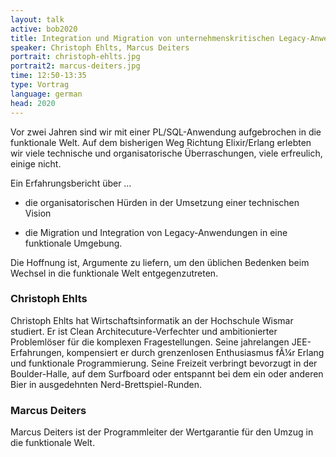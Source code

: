 ```yaml
---
layout: talk
active: bob2020
title: Integration und Migration von unternehmenskritischen Legacy-Anwendungen
speaker: Christoph Ehlts, Marcus Deiters
portrait: christoph-ehlts.jpg
portrait2: marcus-deiters.jpg
time: 12:50-13:35
type: Vortrag
language: german
head: 2020
---
```


Vor zwei Jahren sind wir mit einer PL/SQL-Anwendung aufgebrochen in
die funktionale Welt. Auf dem bisherigen Weg Richtung Elixir/Erlang
erlebten wir viele technische und organisatorische Überraschungen,
viele erfreulich, einige nicht.

Ein Erfahrungsbericht über …

- die organisatorischen Hürden in der Umsetzung einer technischen Vision

- die Migration und Integration von Legacy-Anwendungen in eine funktionale Umgebung.

Die Hoffnung ist, Argumente zu liefern, um den üblichen Bedenken beim
Wechsel in die funktionale Welt entgegenzutreten.

### Christoph Ehlts

Christoph Ehlts hat Wirtschaftsinformatik an der Hochschule Wismar
studiert. Er ist Clean Architecuture-Verfechter und ambitionierter
Problemlöser für die komplexen Fragestellungen. Seine jahrelangen
JEE-Erfahrungen, kompensiert er durch grenzenlosen Enthusiasmus fÃ¼r
Erlang und funktionale Programmierung.  Seine Freizeit verbringt
bevorzugt in der Boulder-Halle, auf dem Surfboard oder entspannt bei
dem ein oder anderen Bier in ausgedehnten Nerd-Brettspiel-Runden.

### Marcus Deiters

Marcus Deiters ist der Programmleiter der Wertgarantie für den Umzug
in die funktionale Welt.
